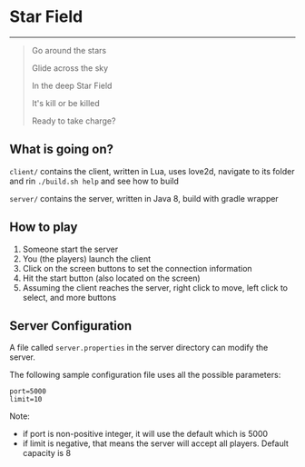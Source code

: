 # Star Field

-------

> Go around the stars
>
> Glide across the sky
>
> In the deep Star Field
>
> It's kill or be killed
>
> Ready to take charge?

## What is going on?

`client/` contains the client, written in Lua, uses love2d, navigate to its folder and rin `./build.sh help` and see how to build

`server/` contains the server, written in Java 8, build with gradle wrapper

## How to play

1. Someone start the server
2. You (the players) launch the client
3. Click on the screen buttons to set the connection information
4. Hit the start button (also located on the screen)
5. Assuming the client reaches the server, right click to move, left click to select, and more buttons

## Server Configuration

A file called `server.properties` in the server directory can modify the server.

The following sample configuration file uses all the possible parameters:

```
port=5000 
limit=10
```

Note:

* if port is non-positive integer, it will use the default which is 5000
* if limit is negative, that means the server will accept all players. Default capacity is 8